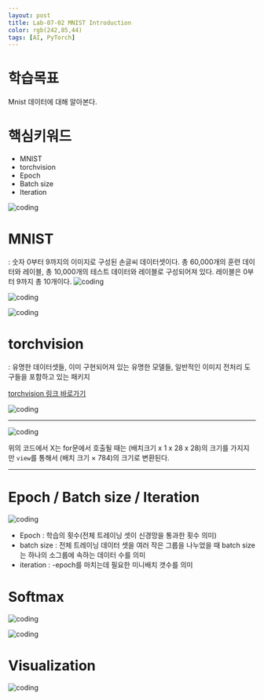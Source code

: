 ```yaml
---
layout: post
title: Lab-07-02 MNIST Introduction
color: rgb(242,85,44)
tags: [AI, PyTorch]
---
```

# 학습목표
Mnist 데이터에 대해 알아본다.

# 핵심키워드
- MNIST
- torchvision
- Epoch
- Batch size
- Iteration

![coding](../../../assets/img/posts/Lab-07-2-MNIST-Introduction-01.jpg)

# MNIST
: 숫자 0부터 9까지의 이미지로 구성된 손글씨 데이터셋이다. 
총 60,000개의 훈련 데이터와 레이블, 총 10,000개의 테스트 데이터와 레이블로 구성되어져 있다. 레이블은 0부터 9까지 총 10개이다. 
![coding](../../../assets/img/posts/Lab-07-2-MNIST-Introduction-02.jpg)

![coding](../../../assets/img/posts/Lab-07-2-MNIST-Introduction-03.jpg)

![coding](../../../assets/img/posts/Lab-07-2-MNIST-Introduction-04.jpg)

# torchvision
: 유명한 데이터셋들, 이미 구현되어져 있는 유명한 모델들, 일반적인 이미지 전처리 도구들을 포함하고 있는 패키지

[torchvision 링크 바로가기](https://pytorch.org/vision/stable/index.html)


![coding](../../../assets/img/posts/Lab-07-2-MNIST-Introduction-05.jpg)
- - -
![coding](../../../assets/img/posts/Lab-07-2-MNIST-Introduction-06.jpg)

위의 코드에서 X는 for문에서 호출될 때는 (배치크기 x 1 x 28 x 28)의 크기를 가지지만 `view`를 통해서 (배치 크기 × 784)의 크기로 변환된다. 
- - - 
# Epoch / Batch size / Iteration
![coding](../../../assets/img/posts/Lab-07-2-MNIST-Introduction-07.jpg)
- Epoch : 학습의 횟수(전체 트레이닝 셋이 신경망을 통과한 횟수 의미)
- batch size : 전체 트레이닝 데이터 셋을 여러 작은 그룹을 나누었을 때 batch size는 하나의 소그룹에 속하는 데이터 수를 의미
- iteration : -epoch를 마치는데 필요한 미니배치 갯수를 의미

# Softmax
![coding](../../../assets/img/posts/Lab-07-2-MNIST-Introduction-08.jpg)

![coding](../../../assets/img/posts/Lab-07-2-MNIST-Introduction-09.jpg)

# Visualization
![coding](../../../assets/img/posts/Lab-07-2-MNIST-Introduction-10.jpg)
